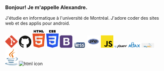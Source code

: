 <h3>Bonjour! Je m'appelle Alexandre.</h3>
<p>J'étudie en informatique à l'université de Montréal. J'adore coder des sites web et des applis pour android.</p>
<div>
  <img src='icons/git-icon.svg' alt='html icon' width='40'/>
  <img src='icons/github-icon.svg' alt='html icon' width='40'/>
  <img src='icons/html-5.svg' alt='html icon' width='40'/>
  <img src='icons/css-3.svg' alt='html icon' width='40'/>
  <img src='icons/bootstrap.svg' alt='html icon' width='40'/>
  <img src='icons/less.svg' alt='html icon' width='40'/>
  <img src='icons/php.svg' alt='html icon' width='40'/>
  <img src='icons/javascript.svg' alt='html icon' width='40'/>
  <img src='icons/jquery.svg' alt='html icon' width='40'/>
  <img src='icons/ajax.png' alt='html icon' width='40'/>
  <img src='icons/mysqli.png' alt='html icon' width='40'/>
  <img src='icons/java.svg' alt='html icon' width='40'/>
  <img src='icons/android.svg' alt='html icon' width='40'/>
</div>
